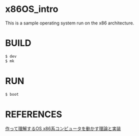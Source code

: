 # x86OS_intro
This is a sample operating system run on the x86 architecture.
# BUILD
```sh
$ dev
$ mk
```
# RUN
```sh
$ boot
```
# REFERENCES
[作って理解するOS x86系コンピュータを動かす理論と実装](http://gihyo.jp/book/2019/978-4-297-10847-2/support#supportDownload)
